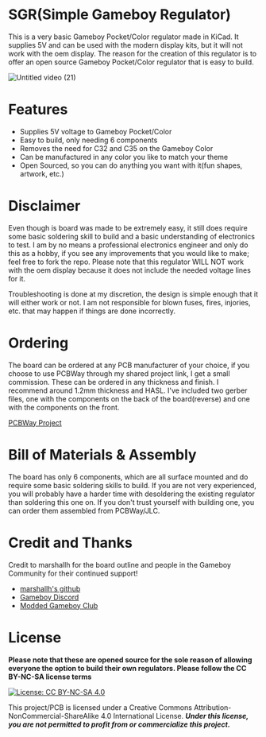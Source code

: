 # SGR(Simple Gameboy Regulator)
This is a very basic Gameboy Pocket/Color regulator made in KiCad. It supplies 5V and can be used with the modern display kits, but it will not work with the oem display. The reason for the creation of this regulator is to offer an open source Gameboy Pocket/Color regulator that is easy to build.


![Untitled video (21)](https://github.com/user-attachments/assets/a34c740e-4f79-4459-b638-8cd08269bb21)




# Features
- Supplies 5V voltage to Gameboy Pocket/Color
- Easy to build, only needing 6 components
- Removes the need for C32 and C35 on the Gameboy Color
- Can be manufactured in any color you like to match your theme
- Open Sourced, so you can do anything you want with it(fun shapes, artwork, etc.)

# Disclaimer
Even though is board was made to be extremely easy, it still does require some basic soldering skill to build and a basic understanding of electronics to test. I am by no means a professional electronics engineer and only do this as a hobby, if you see any improvements that you would like to make; feel free to fork the repo. Please note that this regulator WILL NOT work with the oem display because it does not include the needed voltage lines for it.

Troubleshooting is done at my discretion, the design is simple enough that it will either work or not. I am not responsible for blown fuses, fires, injories, etc. that may happen if things are done incorrectly.

# Ordering
The board can be ordered at any PCB manufacturer of your choice, if you choose to use PCBWay through my shared project link, I get a small commission. These can be ordered in any thickness and finish. I recommend around 1.2mm thickness and HASL. I've included two gerber files, one with the components on the back of the board(reverse) and one with the components on the front.

[PCBWay Project](https://www.pcbway.com/project/shareproject/SGR_Simple_Gameboy_Regulator_e071975c.html)

# Bill of Materials & Assembly
The board has only 6 components, which are all surface mounted and do require some basic soldering skills to build. If you are not very experienced, you will probably have a harder time with desoldering the existing regulator than soldering this one on. If you don't trust yourself with building one, you can order them assembled from PCBWay/JLC.

# Credit and Thanks

Credit to marshallh for the board outline and people in the Gameboy Community for their continued support!

- [marshallh's github](https://github.com/marshallh/gbpp/tree/main)
- [Gameboy Discord](https://discord.gg/xywcXQVD)
- [Modded Gameboy Club](https://discord.gg/79MY8BsW)

# License

**Please note that these are opened source for the sole reason of allowing everyone the option to build their own regulators. Please follow the CC BY-NC-SA license terms**

 [![License: CC BY-NC-SA 4.0](https://licensebuttons.net/l/by-nc-sa/4.0/80x15.png)](https://creativecommons.org/licenses/by-nc-sa/4.0/)
 
This project/PCB is licensed under a Creative Commons Attribution-NonCommercial-ShareAlike 4.0 International License. ***Under this license, you are not permitted to profit from or commercialize this project.***
